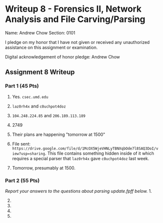 Writeup 8 - Forensics II, Network Analysis and File Carving/Parsing
=====

Name: Andrew Chow
Section: 0101

I pledge on my honor that I have not given or received any unauthorized assistance on this assignment or examination.

Digital acknowledgement of honor pledge: Andrew Chow

## Assignment 8 Writeup

### Part 1 (45 Pts)
1. Yes. `csec.umd.edu`

2. `laz0rh4x` and `c0uchpot4doz`

3. `104.248.224.85` and `206.189.113.189`

4. 2749

5. Their plans are happening "tomorrow at 1500"

6. File sent: `https://drive.google.com/file/d/1McOX5WjeVHNLyTBNXqbOde7l8SAQ3DoI/view?usp=sharing`.
This file contains something hidden inside of it which requires a special parser that `laz0rh4x` gave `c0uchpot4doz` last week.

7. Tomorrow, presumably at 1500.

### Part 2 (55 Pts)

*Report your answers to the questions about parsing update.fpff below.*
1.

2.

3.

4.

5.
